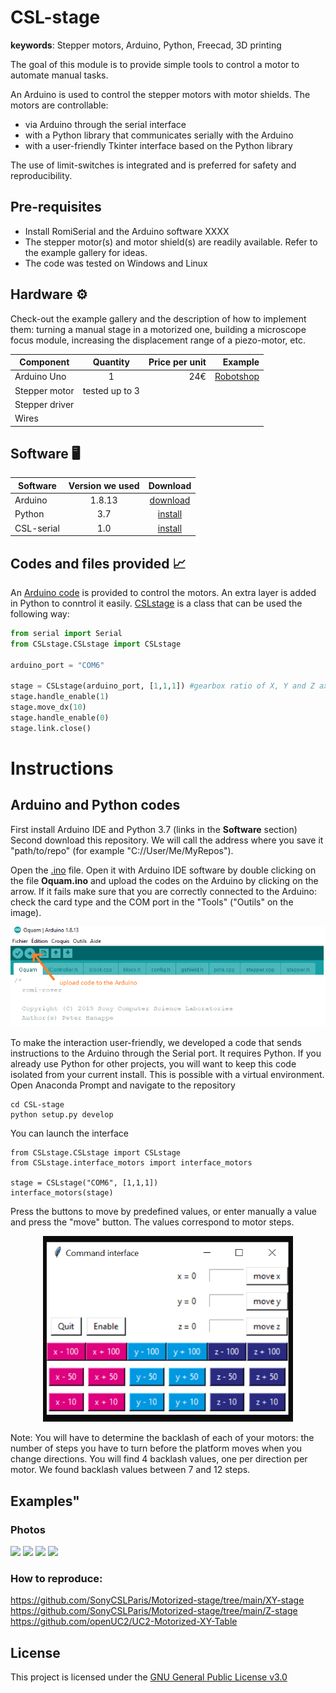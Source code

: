 # CSL-stage
__keywords__: Stepper motors, Arduino, Python, Freecad, 3D printing

The goal of this module is to provide simple tools to control a motor to automate manual tasks.

An Arduino is used to control the stepper motors with motor shields. The motors are controllable: 
- via Arduino through the serial interface
- with a Python library that communicates serially with the Arduino
- with a user-friendly Tkinter interface based on the Python library
  
The use of limit-switches is integrated and is preferred for safety and reproducibility. 


## Pre-requisites

- Install RomiSerial and the Arduino software XXXX
- The stepper motor(s) and motor shield(s) are readily available. Refer to the example gallery for ideas. 
- The code was tested on Windows and Linux




## Hardware :gear:
Check-out the example gallery and the description of how to implement them: turning a manual stage in a motorized one, building a microscope focus module, increasing the displacement range of a piezo-motor, etc. 

| Component|      Quantity      |  Price per unit | Example|  
|----------|:-------------:|------:|------:|  
| Arduino Uno |    1   |   24€ | [Robotshop](https://www.robotshop.com/eu/fr/microcontroleur-arduino-uno-r3-usb.html)|  
|Stepper motor | tested up to 3 | |
| Stepper driver | | |
| Wires | | |


## Software :desktop_computer:

| Software | Version we used | Download |
|----------|:-------------:|:-------------:|  
| Arduino | 1.8.13 | [download](https://www.arduino.cc/en/software)
| Python  | 3.7 |[install](https://github.com/Alienor134/Teaching/blob/master/Python/Installing_Anaconda_creating_environment.md)
| CSL-serial | 1.0 | [install](XXX)




## Codes and files provided :chart_with_upwards_trend:

An [Arduino code](Oquam/Oquam.ino) is provided to control the motors. An extra layer is added in Python to conntrol it easily.
[CSLstage](CSLstage/CSLstage.py) is a class that can be used the following way:



```python
from serial import Serial
from CSLstage.CSLstage import CSLstage

arduino_port = "COM6"

stage = CSLstage(arduino_port, [1,1,1]) #gearbox ratio of X, Y and Z axis
stage.handle_enable(1)
stage.move_dx(10)
stage.handle_enable(0)
stage.link.close() 
```


# Instructions

## Arduino and Python codes  

First install Arduino IDE and Python 3.7 (links in the **Software** section)  
Second download this repository. We will call the address where you save it "path/to/repo" (for example "C://User/Me/MyRepos").

Open the [.ino](Oquam/Oquam.ino) file. 
Open it with Arduino IDE software by double clicking on the file **Oquam.ino** and upload the codes on the Arduino by clicking on the arrow. If it fails make sure that you are correctly connected to the Arduino: check the card type and the COM port in the "Tools" ("Outils" on the image). 

<p align="center">
<img src="images/upload_arduino.png" width=700"/>
</p>




To make the interaction user-friendly, we developed a code that sends instructions to the Arduino through the Serial port. It requires Python. If you already use Python for other projects, you will want to keep this code isolated from your current install. This is possible with a virtual environment. Open Anaconda Prompt and navigate to the repository

```
cd CSL-stage
python setup.py develop
```

You can launch the interface 

```
from CSLstage.CSLstage import CSLstage
from CSLstage.interface_motors import interface_motors

stage = CSLstage("COM6", [1,1,1])
interface_motors(stage)
```
Press the buttons to move by predefined values, or enter manually a value and press the "move" button. The values correspond to motor steps.


<p align="center">
<img src="images/2023-04-27-17-33-56.png" width=400"/>
</p>


Note: You will have to determine the backlash of each of your motors: the number of steps you have to turn before the platform moves when you change directions. You will find 4 backlash values, one per direction per motor. We found backlash values between 7 and 12 steps. 



## Examples"

### Photos

<img src="https://user-images.githubusercontent.com/20478886/234916331-f735a618-023f-4e14-959b-d6b5563ef728.jpg" width="40%">
</img> <img src="https://user-images.githubusercontent.com/20478886/234916360-f88d8eee-468c-4019-a319-57cfc0e260fb.jpg" width="40%">
</img> <img src="https://user-images.githubusercontent.com/20478886/234917096-ce442fd7-9bc1-49f0-9840-b0620c93ff43.jpg" width="40%">
</img> <img src="https://user-images.githubusercontent.com/20478886/234917655-ea80404b-b252-4a9d-a70e-d05b6db17a9f.jpg" width="40%"></img> 

### How to reproduce: 

https://github.com/SonyCSLParis/Motorized-stage/tree/main/XY-stage  
https://github.com/SonyCSLParis/Motorized-stage/tree/main/Z-stage  
https://github.com/openUC2/UC2-Motorized-XY-Table  


## License

This project is licensed under the [GNU General Public License v3.0](https://tldrlegal.com/license/gnu-general-public-license-v3-(gpl-3))

